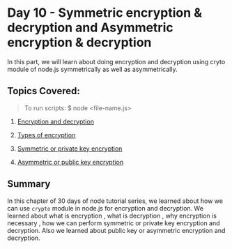 # Day 10 - Symmetric encryption & decryption and Asymmetric encryption & decryption

In this part, we will learn about doing encryption and decryption using cryto module of node.js symmetrically as well as asymmetrically.

## Topics Covered:

> To run scripts: \$ node <file-name.js>

1. [Encryption and decryption]()

2. [Types of encryption]()

3. [Symmetric or private key encryption]()

4. [Asymmetric or public key encryption]()

## Summary

In this chapter of 30 days of node tutorial series, we learned about how we can use `crypto` module in node.js for encryption and decryption. We learned about what is encryption , what is decryption , why encryption is necessary , how we can perform symmetric or private key encryption and decryption. Also we learned about public key or asymmetric encryption and decryption.
